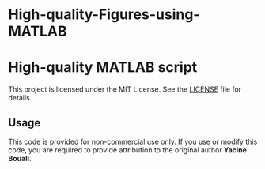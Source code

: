 # High-quality-Figures-using-MATLAB




# High-quality MATLAB script

This project is licensed under the MIT License. See the [LICENSE](LICENSE) file for details.

## Usage

This code is provided for non-commercial use only. If you use or modify this code, you are required to provide attribution to the original author **Yacine Bouali**.
